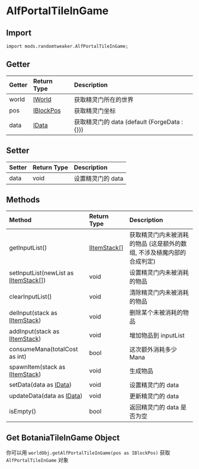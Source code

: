 # AlfPortalTileInGame

## Import

```zenscript
import mods.randomtweaker.AlfPortalTileInGame;
```

## Getter

| Getter | Return Type | Description |
| :------- | :------- | :------- |
| world | [IWorld](https://docs.blamejared.com/1.12/en/Vanilla/World/IWorld/) | 获取精灵门所在的世界 |
| pos | [IBlockPos](https://docs.blamejared.com/1.12/en/Vanilla/World/IBlockPos/) | 获取精灵门坐标 |
| data | [IData](https://docs.blamejared.com/1.12/en/Vanilla/Data/IData/) | 获取精灵门的 data (default {ForgeData : {}}) |

## Setter

| Setter | Return Type | Description |
| :---- | :---- | :---- |
| data | void | 设置精灵门的 data |

## Methods

| Method | Return Type | Description |
| :---- | :---- | :---- |
| getInputList() | [IItemStack[]](https://docs.blamejared.com/1.12/en/Vanilla/Items/IItemStack/) | 获取精灵门内未被消耗的物品 (这是额外的数组, 不涉及植魔内部的合成判定) |
| setInputList(newList as [IItemStack[]](https://docs.blamejared.com/1.12/en/Vanilla/Items/IItemStack/)) | void | 设置精灵门内未被消耗的物品 |
| clearInputList() | void | 清除精灵门内未被消耗的物品 |
| delInput(stack as [IItemStack](https://docs.blamejared.com/1.12/en/Vanilla/Items/IItemStack/)) | void | 删除某个未被消耗的物品 |
| addInput(stack as [IItemStack](https://docs.blamejared.com/1.12/en/Vanilla/Items/IItemStack/)) | void | 增加物品到 inputList |
| consumeMana(totalCost as int) | bool | 这次额外消耗多少 Mana |
| spawnItem(stack as [IItemStack](https://docs.blamejared.com/1.12/en/Vanilla/Items/IItemStack/)) | void | 生成物品 |
| setData(data as [IData](https://docs.blamejared.com/1.12/en/Vanilla/Data/IData/)) | void | 设置精灵门的 data |
| updateData(data as [IData](https://docs.blamejared.com/1.12/en/Vanilla/Data/IData/)) | void | 更新精灵门的 data |
| isEmpty() | bool | 返回精灵门的 data 是否为空 |

## Get BotaniaTileInGame Object

你可以用 `worldObj.getAlfPortalTileInGame(pos as IBlockPos)` 获取 `AlfPortalTileInGame` 对象
